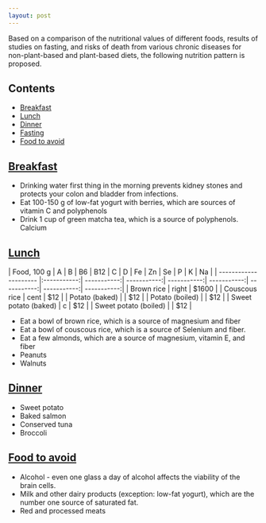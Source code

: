 ```yaml
---
layout: post
---
```


Based on a comparison of the nutritional values of different foods, results of studies on fasting, and risks of death from various chronic diseases for non-plant-based and plant-based diets, the following nutrition pattern is proposed.

## Contents
- [Breakfast](#breakfast)
- [Lunch](#lunch)
- [Dinner](#dinner)
- [Fasting](#fasting)
- [Food to avoid](#food-to-avoid)

## [Breakfast](breakfast)

-  Drinking water first thing in the morning prevents kidney stones and protects your colon and bladder from infections.
-  Eat 100-150 g of low-fat yogurt with berries, which are sources of vitamin C and polyphenols
-  Drink 1 cup of green matcha tea, which is a source of polyphenols.
Calcium
## [Lunch](#lunch)

|       Food, 100 g     |  A  |  B  | B6  | B12 |  C  |  D  | Fe  | Zn  | Se  |  P  |  K  |  Na |
| --------------------- |:-----------:| -----------:| -----------:| -----------:| -----------:| -----------:| -----------:| -----------:|
| Brown rice            | right       | $1600       |
| Couscous rice         | cent        |   $12       |
| Potato (baked)        |             |   $12       |
| Potato (boiled)       |             |   $12       |
| Sweet potato (baked)  | c           |   $12       |
| Sweet potato (boiled) |             |   $12       |



-  Eat a bowl of brown rice, which is a source of magnesium and fiber
-  Eat a bowl of couscous rice, which is a source of Selenium and fiber.
-  Eat a few almonds, which are a source of magnesium, vitamin E, and fiber
-  Peanuts
-  Walnuts

## [Dinner](#dinner)

-  Sweet potato
-  Baked salmon
-  Conserved tuna
-  Broccoli

## [Food to avoid](food-to-avoid)

-  Alcohol - even one glass a day of alcohol affects the viability of the brain cells.
-  Milk and other dairy products (exception: low-fat yogurt), which are the number one source of saturated fat.
-  Red and processed meats
  

